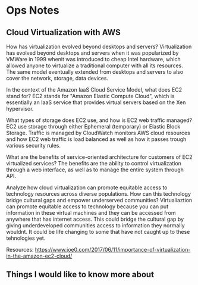 # Ops Notes

## Cloud Virtualization with AWS

How has virtualization evolved beyond desktops and servers? Virtualization has evolved beyond desktops and servers when it was popularized by VMWare in 1999 whenit was introduced to cheap Intel hardware, which allowed anyone to virtualize a traditional computer with all its resources. The same model eventually extended from desktops and servers to also cover the network, storage, data devices.

In the context of the Amazon IaaS Cloud Service Model, what does EC2 stand for? EC2 stands for "Amazon Elastic Compute Cloud", which is essentially an IaaS service that provides virtual servers based on the Xen hypervisor. 

What types of storage does EC2 use, and how is EC2 web traffic managed? EC2 use storage through either Ephemeral (temporary) or Elastic Block Storage. Traffic is managed by CloudWatch monitors AWS cloud resources and how EC2 web traffic is load balanced as well as how it passes trough various security rules.

What are the benefits of service-oriented architecture for customers of EC2 virtualized services? The benefits are the ability to control virtualization through a web interface, as well as to manage the entire system through API.

Analyze how cloud virtualization can promote equitable access to technology resources across diverse populations. How can this technology bridge cultural gaps and empower underserved communities? Virtualiaztion can promote equitable access to technology because you can put information in these virtual machines and they can be accessed from anywhere that has internet access. This could bridge the cultural gap by giving underdeveloped communities access to information they normally wouldnt. It could be life changing to some that have not caught up to these tehnologies yet.

Resources:
https://www.joe0.com/2017/06/11/importance-of-virtualization-in-the-amazon-ec2-cloud/

## Things I would like to know more about 
